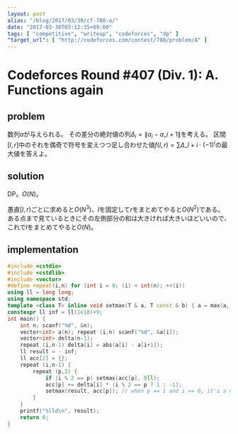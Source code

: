 ```yaml
---
layout: post
alias: "/blog/2017/03/30/cf-788-a/"
date: "2017-03-30T03:12:35+09:00"
tags: [ "competitive", "writeup", "codeforces", "dp" ]
"target_url": [ "http://codeforces.com/contest/788/problem/A" ]
---
```


# Codeforces Round #407 (Div. 1): A. Functions again

## problem

数列$a$が与えられる。
その差分の絶対値の列$\Delta_i = \|a_i - a\_{i+1}\|$を考える。
区間$[l,r]$中のそれを偶奇で符号を変えつつ足し合わせた値$f(l,r) = \sum \Delta\_{l+i} \cdot (-1)^i$の最大値を答えよ。

## solution

DP。$O(N)$。

愚直$[l,r)$ごとに求めると$O(N^3)$、$l$を固定して$r$をまとめてやると$O(N^2)$である。
ある点まで見ているときにその左側部分の和は大きければ大きいほどいいので、これで$l$をまとめてやると$O(N)$。

## implementation

``` c++
#include <cstdio>
#include <cstdlib>
#include <vector>
#define repeat(i,n) for (int i = 0; (i) < int(n); ++(i))
using ll = long long;
using namespace std;
template <class T> inline void setmax(T & a, T const & b) { a = max(a, b); }
constexpr ll inf = ll(1e18)+9;
int main() {
    int n; scanf("%d", &n);
    vector<int> a(n); repeat (i,n) scanf("%d", &a[i]);
    vector<int> delta(n-1);
    repeat (i,n-1) delta[i] = abs(a[i] - a[i+1]);
    ll result = - inf;
    ll acc[2] = {};
    repeat (i,n-1) {
        repeat (p,2) {
            if (i % 2 == p) setmax(acc[p], 0ll);
            acc[p] += delta[i] * (i % 2 == p ? 1 : -1);
            setmax(result, acc[p]); // when p == 1 and i == 0, it's a negative number.
        }
    }
    printf("%lld\n", result);
    return 0;
}
```
